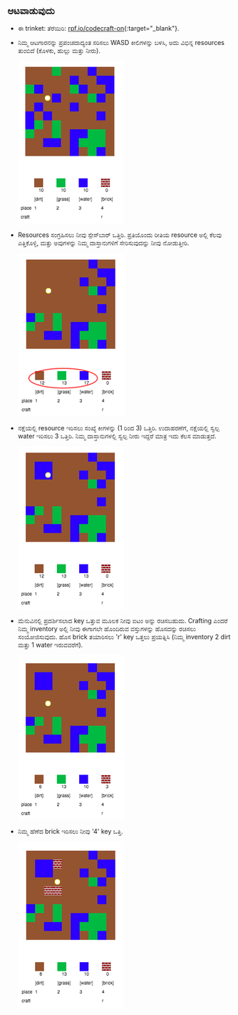 ## ಆಟವಾಡುವುದು

+ ಈ trinket: ತೆರೆಯಿರಿ: [rpf.io/codecraft-on](http://rpf.io/codecraft-on){:target="_blank"}.

+ ನಿಮ್ಮ ಆಟಗಾರನನ್ನು ಪ್ರಪಂಚದಾದ್ಯಂತ ಸರಿಸಲು WASD ಕೀಲಿಗಳನ್ನು ಬಳಸಿ, ಅದು ವಿಭಿನ್ನ resources ತುಂಬಿದೆ (ಕೊಳಕು, ಹುಲ್ಲು ಮತ್ತು ನೀರು).
    
    ![screenshot](images/craft-move.png)

+ Resources ಸಂಗ್ರಹಿಸಲು ನೀವು ಸ್ಪೇಸ್‌ಬಾರ್ ಒತ್ತಿರಿ. ಪ್ರತಿಯೊಂದು ರೀತಿಯ resource ಅಲ್ಲಿ ಕೆಲವು ಎತ್ತಿಕೊಳ್ಳಿ, ಮತ್ತು ಅವುಗಳನ್ನು ನಿಮ್ಮ ದಾಸ್ತಾನುಗಳಿಗೆ ಸೇರಿಸುವುದನ್ನು ನೀವು ನೋಡುತ್ತೀರಿ.
    
    ![screenshot](images/craft-pickup.png)

+ ನಕ್ಷೆಯಲ್ಲಿ resource ಇರಿಸಲು ಸಂಖ್ಯೆ ಕೀಗಳನ್ನು (1 ರಿಂದ 3) ಒತ್ತಿರಿ. ಉದಾಹರಣೆಗೆ, ನಕ್ಷೆಯಲ್ಲಿ ಸ್ವಲ್ಪ water ಇರಿಸಲು 3 ಒತ್ತಿರಿ. ನಿಮ್ಮ ದಾಸ್ತಾನುಗಳಲ್ಲಿ ಸ್ವಲ್ಪ ನೀರು ಇದ್ದರೆ ಮಾತ್ರ ಇದು ಕೆಲಸ ಮಾಡುತ್ತದೆ.
    
    ![screenshot](images/craft-place-water.png)

+ ಮೆನುವಿನಲ್ಲಿ ಪ್ರದರ್ಶಿಸಲಾದ key ಒತ್ತುವ ಮೂಲಕ ನೀವು ಐಟಂ ಅನ್ನು ರಚಿಸಬಹುದು. Crafting ಎಂದರೆ ನಿಮ್ಮ inventory ಅಲ್ಲಿ ನೀವು ಈಗಾಗಲೇ ಹೊಂದಿರುವ ವಸ್ತುಗಳನ್ನು ಹೊಸದನ್ನು ರಚಿಸಲು ಸಂಯೋಜಿಸುವುದು. ಹೊಸ brick ತಯಾರಿಸಲು 'r' key ಒತ್ತಲು ಪ್ರಯತ್ನಿಸಿ (ನಿಮ್ಮ inventory 2 dirt ಮತ್ತು 1 water ಇರುವವರೆಗೆ).
    
    ![ಸ್ಕ್ರೀನ್‍ಶಾಟ್](images/craft-craft-brick.png)

+ ನಿಮ್ಮ ಹೆಣೆದ brick ಇರಿಸಲು ನೀವು '4' key ಒತ್ತಿ.
    
    ![ಸ್ಕ್ರೀನ್‍ಶಾಟ್](images/craft-place-brick.png)
